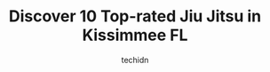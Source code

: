 ---
layout: ampstory
image: https://i0.wp.com/www.depkes.org/wp-content/uploads/2023/06/jiu-jitsu-0-in-kissimmee-fl-1685827158.jpeg?resize=640,853
author: techidn
featured: false
description: Discover the impressive array of Jiu Jitsu options in Kissimmee FL, where you can find 10 of the largest Jiu Jitsu establishments in the area. From renowned classics to hidden gems, Kissimme
title: Discover 10 Top-rated Jiu Jitsu in Kissimmee FL
cover:
   title: Discover 10 Top-rated Jiu Jitsu in Kissimmee FL
   subtitle: Rickpate
   background: https://www.depkes.org/wp-content/uploads/2023/06/jiu-jitsu-0-in-kissimmee-fl-1685827158.jpeg

pages: 
 - layout: thirds
   top: <h1>#1 American Top Team Kissimmee - Black Boxx</h1>
   bottom: "<p>American Top team (ATT) is the best gym I ever been too . The coaches really do take time to teach their students and care deeply about their students learning progress. </p>"
   background: https://www.depkes.org/wp-content/uploads/2023/06/jiu-jitsu-1-in-kissimmee-fl-1685827159.jpeg
   backgroundblur: true
 - layout: thirds
   top: <h1>#2 Gracie Barra Kissimmee</h1>
   bottom: "<p>I visited this gym while traveling to Kissimmee to compete at PANS.  Pedro was extremely hospitable and his students were great.  I got a great workout in which is exactl</p>"
   background: https://www.depkes.org/wp-content/uploads/2023/06/jiu-jitsu-2-in-kissimmee-fl-1685827159.jpeg
   cta:
      link: https://www.depkes.org/blog/discover-10-top-rated-jiu-jitsu-in-kissimmee-fl/
      text: Discover 10 Top-rated Jiu Jitsu in Kissimmee FL
 - layout: thirds
   top: <h1>#3 Browns TKD Institute</h1>
   bottom: "<p>1046 Plaza Dr STE A, Kissimmee, FL 34743, United States</p>"
   background: https://www.depkes.org/wp-content/uploads/2023/06/jiu-jitsu-3-in-kissimmee-fl-1685827159.jpeg
   cta:
      link: https://www.depkes.org/blog/discover-10-top-rated-jiu-jitsu-in-kissimmee-fl/
      text: Discover 10 Top-rated Jiu Jitsu in Kissimmee FL
 - layout: thirds
   top: <h1>#4 SQUAD BRAZILIAN JIU JITSU</h1>
   bottom: "<p>13802 Landstar Blvd #108, Orlando, FL 32824, United States</p>"
   background: https://images.unsplash.com/photo-1533998839656-76f5e4b2bccb?ixlib=rb-4.0.3&ixid=MnwxMjA3fDB8MHxwaG90by1wYWdlfHx8fGVufDB8fHx8&auto=format&fit=crop&w=640&h=853&q=80
   cta:
      link: https://www.depkes.org/blog/discover-10-top-rated-jiu-jitsu-in-kissimmee-fl/
      text: Discover 10 Top-rated Jiu Jitsu in Kissimmee FL
 - layout: thirds
   top: <h1>#5 Atos Orlando - Brazilian Jiu-Jitsu (BJJ) and Self-Defense School</h1>
   bottom: "<p>12445 S Orange Blossom Trl, Orlando, FL 32837, United States</p>"
   background: https://images.unsplash.com/photo-1531169509526-f8f1fdaa4a67?ixlib=rb-4.0.3&ixid=MnwxMjA3fDB8MHxwaG90by1wYWdlfHx8fGVufDB8fHx8&auto=format&fit=crop&w=640&h=853&q=80
   cta:
      link: https://www.depkes.org/blog/discover-10-top-rated-jiu-jitsu-in-kissimmee-fl/
      text: Discover 10 Top-rated Jiu Jitsu in Kissimmee FL
 - layout: thirds
   top: <h1>#6 United Academy of Martial Arts</h1>
   bottom: "<p>2944 Pleasant Hill Rd, Kissimmee, FL 34746, United States</p>"
   background: https://images.unsplash.com/photo-1591393223703-56fe1347ac62?ixlib=rb-4.0.3&ixid=MnwxMjA3fDB8MHxwaG90by1wYWdlfHx8fGVufDB8fHx8&auto=format&fit=crop&w=640&h=853&q=80
   cta:
      link: https://www.depkes.org/blog/discover-10-top-rated-jiu-jitsu-in-kissimmee-fl/
      text: Discover 10 Top-rated Jiu Jitsu in Kissimmee FL
 - layout: thirds
   top: <h1>#7 Knights BJJ</h1>
   bottom: "<p>2556 Simpson Rd, Kissimmee, FL 34744, United States</p>"
   background: https://images.unsplash.com/photo-1618556658017-fd9c732d1360?ixlib=rb-4.0.3&ixid=MnwxMjA3fDB8MHxwaG90by1wYWdlfHx8fGVufDB8fHx8&auto=format&fit=crop&w=640&h=853&q=80
   cta:
      link: https://www.depkes.org/blog/discover-10-top-rated-jiu-jitsu-in-kissimmee-fl/
      text: Discover 10 Top-rated Jiu Jitsu in Kissimmee FL
 - layout: thirds
   middle: Continue reading...
   background: https://images.unsplash.com/photo-1541356665065-22676f35dd40?ixlib=rb-4.0.3&ixid=MnwxMjA3fDB8MHxwaG90by1wYWdlfHx8fGVufDB8fHx8&auto=format&fit=crop&w=640&h=853&q=80
   cta:
      link: https://www.depkes.org/blog/discover-10-top-rated-jiu-jitsu-in-kissimmee-fl/
      text: Discover 10 Top-rated Jiu Jitsu in Kissimmee FL
      
---